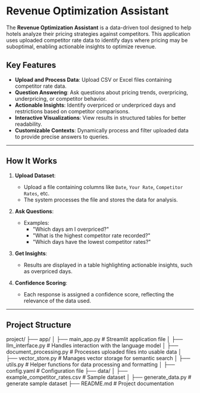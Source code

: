 # Revenue Optimization Assistant

The **Revenue Optimization Assistant** is a data-driven tool designed to help hotels analyze their pricing strategies against competitors. This application uses uploaded competitor rate data to identify days where pricing may be suboptimal, enabling actionable insights to optimize revenue.

## Key Features

- **Upload and Process Data**: Upload CSV or Excel files containing competitor rate data.
- **Question Answering**: Ask questions about pricing trends, overpricing, underpricing, or competitor behavior.
- **Actionable Insights**: Identify overpriced or underpriced days and restrictions based on competitor comparisons.
- **Interactive Visualizations**: View results in structured tables for better readability.
- **Customizable Contexts**: Dynamically process and filter uploaded data to provide precise answers to queries.

---

## How It Works

1. **Upload Dataset**:
   - Upload a file containing columns like `Date`, `Your Rate`, `Competitor Rates`, etc.
   - The system processes the file and stores the data for analysis.

2. **Ask Questions**:
   - Examples:
     - "Which days am I overpriced?"
     - "What is the highest competitor rate recorded?"
     - "Which days have the lowest competitor rates?"

3. **Get Insights**:
   - Results are displayed in a table highlighting actionable insights, such as overpriced days.

4. **Confidence Scoring**:
   - Each response is assigned a confidence score, reflecting the relevance of the data used.

---

## Project Structure

project/
├── app/
│   ├── main_app.py             # Streamlit application file
│   ├── llm_interface.py        # Handles interaction with the language model
│   ├── document_processing.py  # Processes uploaded files into usable data
│   ├── vector_store.py         # Manages vector storage for semantic search
│   ├── utils.py                # Helper functions for data processing and formatting
│   ├── config.yaml             # Configuration file
├── data/
│   ├── example_competitor_rates.csv # Sample dataset
│   ├── generate_data.py # generate sample dataset
├── README.md                   # Project documentation